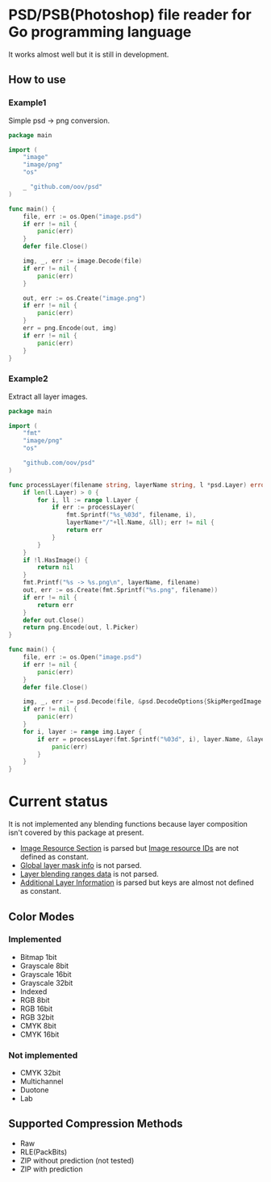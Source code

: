 # PSD/PSB(Photoshop) file reader for Go programming language

It works almost well but it is still in development.

## How to use

### Example1

Simple psd -> png conversion.

```go
package main

import (
	"image"
	"image/png"
	"os"

	_ "github.com/oov/psd"
)

func main() {
	file, err := os.Open("image.psd")
	if err != nil {
		panic(err)
	}
	defer file.Close()

	img, _, err := image.Decode(file)
	if err != nil {
		panic(err)
	}

	out, err := os.Create("image.png")
	if err != nil {
		panic(err)
	}
	err = png.Encode(out, img)
	if err != nil {
		panic(err)
	}
}
```

### Example2

Extract all layer images.

```go
package main

import (
	"fmt"
	"image/png"
	"os"

	"github.com/oov/psd"
)

func processLayer(filename string, layerName string, l *psd.Layer) error {
	if len(l.Layer) > 0 {
		for i, ll := range l.Layer {
			if err := processLayer(
				fmt.Sprintf("%s_%03d", filename, i),
				layerName+"/"+ll.Name, &ll); err != nil {
				return err
			}
		}
	}
	if !l.HasImage() {
		return nil
	}
	fmt.Printf("%s -> %s.png\n", layerName, filename)
	out, err := os.Create(fmt.Sprintf("%s.png", filename))
	if err != nil {
		return err
	}
	defer out.Close()
	return png.Encode(out, l.Picker)
}

func main() {
	file, err := os.Open("image.psd")
	if err != nil {
		panic(err)
	}
	defer file.Close()

	img, _, err := psd.Decode(file, &psd.DecodeOptions{SkipMergedImage: true})
	if err != nil {
		panic(err)
	}
	for i, layer := range img.Layer {
		if err = processLayer(fmt.Sprintf("%03d", i), layer.Name, &layer); err != nil {
			panic(err)
		}
	}
}
```

# Current status

It is not implemented any blending functions because layer composition isn't covered by this package at present.

- [Image Resource Section](http://www.adobe.com/devnet-apps/photoshop/fileformatashtml/#50577409_69883) is parsed but [Image resource IDs](http://www.adobe.com/devnet-apps/photoshop/fileformatashtml/#50577409_38034) are not defined as constant.
- [Global layer mask info](http://www.adobe.com/devnet-apps/photoshop/fileformatashtml/#50577409_17115) is not parsed.
- [Layer blending ranges data](http://www.adobe.com/devnet-apps/photoshop/fileformatashtml/#50577409_21332) is not parsed.
- [Additional Layer Information](http://www.adobe.com/devnet-apps/photoshop/fileformatashtml/#50577409_pgfId-1049436) is parsed but keys are almost not defined as constant.

## Color Modes

### Implemented

- Bitmap 1bit
- Grayscale 8bit
- Grayscale 16bit
- Grayscale 32bit
- Indexed
- RGB 8bit
- RGB 16bit
- RGB 32bit
- CMYK 8bit
- CMYK 16bit

### Not implemented

- CMYK 32bit
- Multichannel
- Duotone
- Lab

## Supported Compression Methods

- Raw
- RLE(PackBits)
- ZIP without prediction (not tested)
- ZIP with prediction
